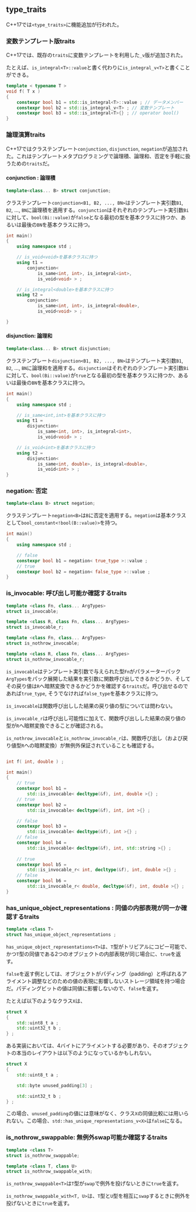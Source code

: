 ## type_traits

C++17では`<type_traits>`に機能追加が行われた。

### 変数テンプレート版traits

C++17では、既存の`traits`に変数テンプレートを利用した`_v`版が追加された。

たとえば、`is_integral<T>::value`と書く代わりに`is_integral_v<T>`と書くことができる。

~~~cpp
template < typename T >
void f( T x )
{
    constexpr bool b1 = std::is_integral<T>::value ; // データメンバー
    constexpr bool b2 = std::is_integral_v<T> ; // 変数テンプレート
    constexpr bool b3 = std::is_integral<T>{} ; // operator bool()
}
~~~


### 論理演算traits

C++17ではクラステンプレート`conjunction`, `disjunction`, `negation`が追加された。これはテンプレートメタプログラミングで論理積、論理和、否定を手軽に扱うための`traits`だ。

#### conjunction : 論理積

~~~c++
template<class... B> struct conjunction;
~~~

クラステンプレート`conjunction<B1, B2, ..., BN>`はテンプレート実引数`B1`, `B2`, ..., `BN`に論理積を適用する。`conjunction`はそれぞれのテンプレート実引数`Bi`に対して、`bool(Bi::value)`が`false`となる最初の型を基本クラスに持つか、あるいは最後の`BN`を基本クラスに持つ。

~~~cpp
int main()
{
    using namespace std ;

    // is_void<void>を基本クラスに持つ
    using t1 =
        conjunction<
            is_same<int, int>, is_integral<int>,
            is_void<void> > ;

    // is_integral<double>を基本クラスに持つ
    using t2 =
        conjunction<
            is_same<int, int>, is_integral<double>,
            is_void<void> > ;

}
~~~

#### disjunction: 論理和


~~~c++
template<class... B> struct disjunction;
~~~


クラステンプレート`disjunction<B1, B2, ..., BN>`はテンプレート実引数`B1`, `B2`, ..., `BN`に論理和を適用する。`disjunction`はそれぞれのテンプレート実引数`Bi`に対して、`bool(Bi::value)`が`true`となる最初の型を基本クラスに持つか、あるいは最後の`BN`を基本クラスに持つ。

~~~cpp
int main()
{
    using namespace std ;

    // is_same<int,int>を基本クラスに持つ
    using t1 =
        disjunction<
            is_same<int, int>, is_integral<int>,
            is_void<void> > ;

    // is_void<int>を基本クラスに持つ
    using t2 =
        disjunction<
            is_same<int, double>, is_integral<double>,
            is_void<int> > ;
}
~~~

### negation: 否定

~~~c++
template<class B> struct negation;
~~~

クラステンプレート`negation<B>`は`B`に否定を適用する。`negation`は基本クラスとして`bool_constant<!bool(B::value)>`を持つ。

~~~cpp
int main()
{
    using namespace std ;

    // false
    constexpr bool b1 = negation< true_type >::value ;
    // true
    constexpr bool b2 = negation< false_type >::value ; 
}
~~~


### is_invocable: 呼び出し可能か確認するtraits


~~~c++
template <class Fn, class... ArgTypes>
struct is_invocable;

template <class R, class Fn, class... ArgTypes>
struct is_invocable_r;

template <class Fn, class... ArgTypes>
struct is_nothrow_invocable;

template <class R, class Fn, class... ArgTypes>
struct is_nothrow_invocable_r;
~~~


`is_invocable`はテンプレート実引数で与えられた型`Fn`がパラメーターパック`ArgTypes`をパック展開した結果を実引数に関数呼び出しできるかどうか、そしてその戻り値は`R`へ暗黙変換できるかどうかを確認する`traits`だ。呼び出せるのであれば`true_type`, そうでなければ`false_type`を基本クラスに持つ。


`is_invocable`は関数呼び出しした結果の戻り値の型については問わない。

`is_invocable_r`は呼び出し可能性に加えて、関数呼び出しした結果の戻り値の型が`R`へ暗黙変換できることが確認される。

`is_nothrow_invocable`と`is_nothrow_invocable_r`は、関数呼び出し（および戻り値型`R`への暗黙変換）が無例外保証されていることも確認する。

~~~cpp

int f( int, double ) ;

int main()
{
    // true
    constexpr bool b1 =
        std::is_invocable< decltype(&f), int, double >{} ;
    // true
    constexpr bool b2 =
        std::is_invocable< decltype(&f), int, int >{} ;

    // false
    constexpr bool b3 =
        std::is_invocable< decltype(&f), int >{} ;
    // false
    constexpr bool b4 =
        std::is_invocable< decltype(&f), int, std::string >{} ;
    
    // true
    constexpr bool b5 = 
        std::is_invocable_r< int, decltype(&f), int, double >{} ;
    // false
    constexpr bool b6 =
        std::is_invocable_r< double, decltype(&f), int, double >{} ;
}
~~~


### has_unique_object_representations : 同値の内部表現が同一か確認するtraits

~~~c++
template <class T>
struct has_unique_object_representations ;
~~~

`has_unique_object_representations<T>`は、`T`型がトリビアルにコピー可能で、かつ`T`型の同値である2つのオブジェクトの内部表現が同じ場合に、`true`を返す。

`false`を返す例としては、オブジェクトがパディング（padding）と呼ばれるアライメント調整などのための値の表現に影響しないストレージ領域を持つ場合だ。パディングビットの値は同値に影響しないので、`false`を返す。

たとえば以下のようなクラス`X`は、

~~~cpp
struct X
{
    std::uint8_t a ;
    std::uint32_t b ;
} ;
~~~

ある実装においては、4バイトにアライメントする必要があり、そのオブジェクトの本当のレイアウトは以下のようになっているかもしれない。

~~~cpp
struct X
{
    std::uint8_t a ;

    std::byte unused_padding[3] ;

    std::uint32_t b ;
} ;
~~~

この場合、`unused_padding`の値には意味がなく、クラス`X`の同値比較には用いられない。この場合、`std::has_unique_representations_v<X>`は`false`になる。

### is_nothrow_swappable: 無例外swap可能か確認するtraits

~~~c++
template <class T>
struct is_nothrow_swappable;

template <class T, class U>
struct is_nothrow_swappable_with;
~~~

`is_nothrow_swappable<T>`は`T`型が`swap`で例外を投げないときに`true`を返す。

`is_nothrow_swappable_with<T, U>`は、`T`型と`U`型を相互に`swap`するときに例外を投げないときに`true`を返す。
